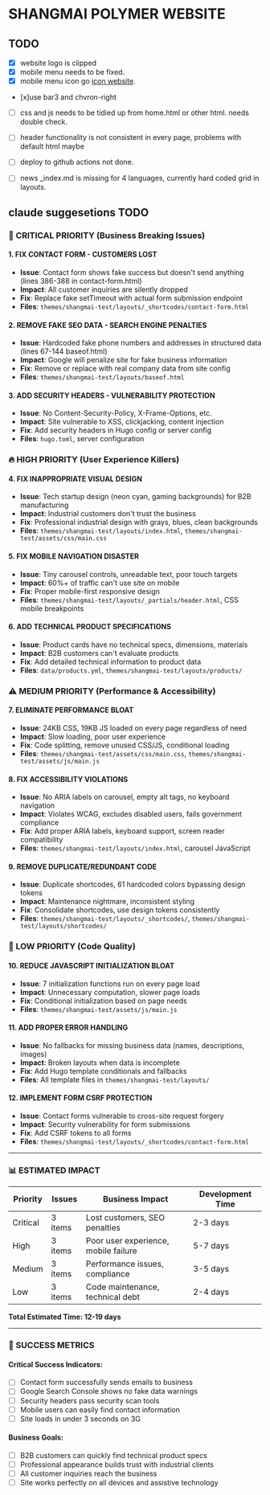 # SHANGMAI POLYMER WEBSITE

## TODO
 - [x] website logo is clipped
 - [x] mobile menu needs to be fixed.
 - [x] mobile menu icon go [icon website](www.heroicons.com).
 - [x]use bar3 and chvron-right


 - [ ] css and js needs to be tidied up from home.html or other html. needs double check.
 - [ ] header functionality is not consistent in every page, problems with default html maybe
 - [ ] deploy to github actions not done.
 - [ ] news _index.md is missing for 4 languages, currently hard coded grid in layouts.



## claude suggesetions TODO

### 🚨 CRITICAL PRIORITY (Business Breaking Issues)

#### 1. **FIX CONTACT FORM - CUSTOMERS LOST** 
- **Issue**: Contact form shows fake success but doesn't send anything (lines 386-388 in contact-form.html)
- **Impact**: All customer inquiries are silently dropped
- **Fix**: Replace fake setTimeout with actual form submission endpoint
- **Files**: `themes/shangmai-test/layouts/_shortcodes/contact-form.html`

#### 2. **REMOVE FAKE SEO DATA - SEARCH ENGINE PENALTIES**
- **Issue**: Hardcoded fake phone numbers and addresses in structured data (lines 67-144 baseof.html)
- **Impact**: Google will penalize site for fake business information
- **Fix**: Remove or replace with real company data from site config
- **Files**: `themes/shangmai-test/layouts/baseof.html`

#### 3. **ADD SECURITY HEADERS - VULNERABILITY PROTECTION**
- **Issue**: No Content-Security-Policy, X-Frame-Options, etc.
- **Impact**: Site vulnerable to XSS, clickjacking, content injection
- **Fix**: Add security headers in Hugo config or server config
- **Files**: `hugo.toml`, server configuration

### 🔥 HIGH PRIORITY (User Experience Killers)

#### 4. **FIX INAPPROPRIATE VISUAL DESIGN**
- **Issue**: Tech startup design (neon cyan, gaming backgrounds) for B2B manufacturing
- **Impact**: Industrial customers don't trust the business
- **Fix**: Professional industrial design with grays, blues, clean backgrounds
- **Files**: `themes/shangmai-test/layouts/index.html`, `themes/shangmai-test/assets/css/main.css`

#### 5. **FIX MOBILE NAVIGATION DISASTER**
- **Issue**: Tiny carousel controls, unreadable text, poor touch targets
- **Impact**: 60%+ of traffic can't use site on mobile
- **Fix**: Proper mobile-first responsive design
- **Files**: `themes/shangmai-test/layouts/_partials/header.html`, CSS mobile breakpoints

#### 6. **ADD TECHNICAL PRODUCT SPECIFICATIONS**
- **Issue**: Product cards have no technical specs, dimensions, materials
- **Impact**: B2B customers can't evaluate products
- **Fix**: Add detailed technical information to product data
- **Files**: `data/products.yml`, `themes/shangmai-test/layouts/products/`

### ⚠️ MEDIUM PRIORITY (Performance & Accessibility)

#### 7. **ELIMINATE PERFORMANCE BLOAT**
- **Issue**: 24KB CSS, 19KB JS loaded on every page regardless of need
- **Impact**: Slow loading, poor user experience
- **Fix**: Code splitting, remove unused CSS/JS, conditional loading
- **Files**: `themes/shangmai-test/assets/css/main.css`, `themes/shangmai-test/assets/js/main.js`

#### 8. **FIX ACCESSIBILITY VIOLATIONS**
- **Issue**: No ARIA labels on carousel, empty alt tags, no keyboard navigation
- **Impact**: Violates WCAG, excludes disabled users, fails government compliance
- **Fix**: Add proper ARIA labels, keyboard support, screen reader compatibility
- **Files**: `themes/shangmai-test/layouts/index.html`, carousel JavaScript

#### 9. **REMOVE DUPLICATE/REDUNDANT CODE**
- **Issue**: Duplicate shortcodes, 61 hardcoded colors bypassing design tokens
- **Impact**: Maintenance nightmare, inconsistent styling
- **Fix**: Consolidate shortcodes, use design tokens consistently
- **Files**: `themes/shangmai-test/layouts/_shortcodes/`, `themes/shangmai-test/layouts/shortcodes/`

### 📝 LOW PRIORITY (Code Quality)

#### 10. **REDUCE JAVASCRIPT INITIALIZATION BLOAT**
- **Issue**: 7 initialization functions run on every page load
- **Impact**: Unnecessary computation, slower page loads
- **Fix**: Conditional initialization based on page needs
- **Files**: `themes/shangmai-test/assets/js/main.js`

#### 11. **ADD PROPER ERROR HANDLING**
- **Issue**: No fallbacks for missing business data (names, descriptions, images)
- **Impact**: Broken layouts when data is incomplete
- **Fix**: Add Hugo template conditionals and fallbacks
- **Files**: All template files in `themes/shangmai-test/layouts/`

#### 12. **IMPLEMENT FORM CSRF PROTECTION**
- **Issue**: Contact forms vulnerable to cross-site request forgery
- **Impact**: Security vulnerability for form submissions
- **Fix**: Add CSRF tokens to all forms
- **Files**: `themes/shangmai-test/layouts/_shortcodes/contact-form.html`

---

### 📊 ESTIMATED IMPACT

| Priority | Issues | Business Impact | Development Time |
|----------|--------|-----------------|------------------|
| Critical | 3 items | Lost customers, SEO penalties | 2-3 days |
| High | 3 items | Poor user experience, mobile failure | 5-7 days |
| Medium | 3 items | Performance issues, compliance | 3-5 days |
| Low | 3 items | Code maintenance, technical debt | 2-4 days |

**Total Estimated Time: 12-19 days**

---

### 🎯 SUCCESS METRICS

#### Critical Success Indicators:
- [ ] Contact form successfully sends emails to business
- [ ] Google Search Console shows no fake data warnings
- [ ] Security headers pass security scan tools
- [ ] Mobile users can easily find contact information
- [ ] Site loads in under 3 seconds on 3G

#### Business Goals:
- [ ] B2B customers can quickly find technical product specs
- [ ] Professional appearance builds trust with industrial clients
- [ ] All customer inquiries reach the business
- [ ] Site works perfectly on all devices and assistive technology